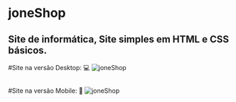 # joneShop
## Site de informática, Site simples em HTML e CSS básicos.

#Site na versão Desktop: :computer:
![joneShop](https://github.com/JoneBulande/joneShop/blob/master/img/screencapture-JoneShop-index-html-2020-02-26-18_06_38.png)
##

#Site na versão Mobile: :iphone:
![joneShop](https://github.com/JoneBulande/joneShop/blob/master/img/b.png)
